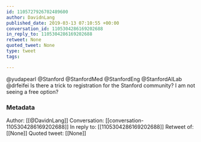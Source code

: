 ```yaml
---
id: 1105727926702489600
author: DavidnLang
published_date: 2019-03-13 07:10:55 +00:00
conversation_id: 1105304286169202688
in_reply_to: 1105304286169202688
retweet: None
quoted_tweet: None
type: tweet
tags:

---
```


@yudapearl @Stanford @StanfordMed @StanfordEng @StanfordAILab @drfeifei Is there a trick to registration for the Stanford community? I am not seeing a free option?

### Metadata

Author: [[@DavidnLang]]
Conversation: [[conversation-1105304286169202688]]
In reply to: [[1105304286169202688]]
Retweet of: [[None]]
Quoted tweet: [[None]]
